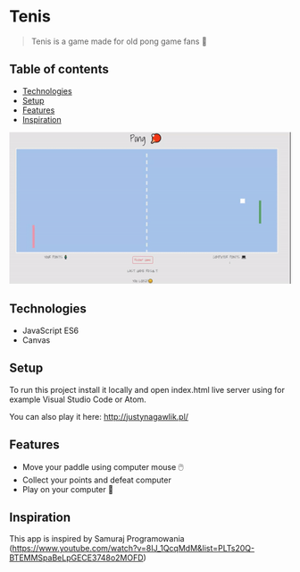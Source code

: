 # Tenis

> Tenis is a game made for old pong game fans 🏓

## Table of contents

- [Technologies](#technologies)
- [Setup](#setup)
- [Features](#features)
- [Inspiration](#inspiration)

![](pong.gif)

## Technologies

- JavaScript ES6
- Canvas

## Setup

To run this project install it locally and open index.html live server using for example Visual Studio Code or Atom.

You can also play it here: http://justynagawlik.pl/

## Features

- Move your paddle using computer mouse 🖱️
- Collect your points and defeat computer 
- Play on your computer 📵

## Inspiration

This app is inspired by Samuraj Programowania (https://www.youtube.com/watch?v=8IJ_1QcqMdM&list=PLTs20Q-BTEMMSpaBeLpGECE3748o2MOFD)
